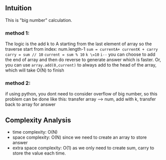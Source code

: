 ## Intuition
This is "big number" calculation. 
### method 1:
The logic is the add k to A starting from the last element of array
so the traverse start from index: num.length-1
`sum = currentA+ currentK + carry`
`carry = sum // 10`
`current = sum % 10`
`k \=10`
`i--`
you can choose to add the end of array and then do reverse to generate answer which is faster.
Or, you can use `array.add(0,current)` to always add to the head of the array, which will take O(N) to finish

### method 2:
if using python, you dont need to consider overflow of big number, so this problem can be done like this:
transfer array --> num, add with k, transfer back to array for answer

## Complexity Analysis
- time complexity: O(N)
- space complexity: O(N) since we need to create an array to store answer
- extra space complexity: O(1) as we only need to create sum, carry to store the value each time. 
